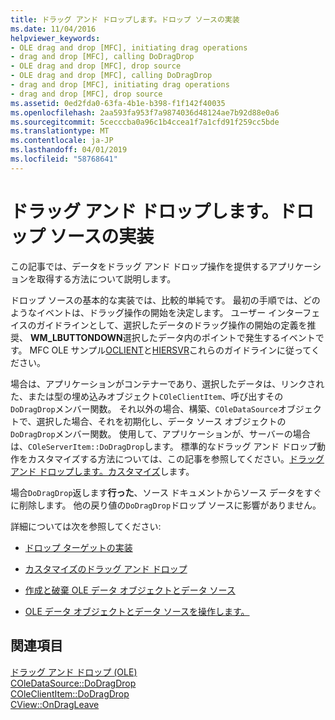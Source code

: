 ```yaml
---
title: ドラッグ アンド ドロップします。ドロップ ソースの実装
ms.date: 11/04/2016
helpviewer_keywords:
- OLE drag and drop [MFC], initiating drag operations
- drag and drop [MFC], calling DoDragDrop
- OLE drag and drop [MFC], drop source
- OLE drag and drop [MFC], calling DoDragDrop
- drag and drop [MFC], initiating drag operations
- drag and drop [MFC], drop source
ms.assetid: 0ed2fda0-63fa-4b1e-b398-f1f142f40035
ms.openlocfilehash: 2aa593fa953f7a9874036d48124ae7b92d88e0a6
ms.sourcegitcommit: 5cecccba0a96c1b4ccea1f7a1cfd91f259cc5bde
ms.translationtype: MT
ms.contentlocale: ja-JP
ms.lasthandoff: 04/01/2019
ms.locfileid: "58768641"
---
```

# <a name="drag-and-drop-implementing-a-drop-source"></a>ドラッグ アンド ドロップします。ドロップ ソースの実装

この記事では、データをドラッグ アンド ドロップ操作を提供するアプリケーションを取得する方法について説明します。

ドロップ ソースの基本的な実装では、比較的単純です。 最初の手順では、どのようなイベントは、ドラッグ操作の開始を決定します。 ユーザー インターフェイスのガイドラインとして、選択したデータのドラッグ操作の開始の定義を推奨、 **WM_LBUTTONDOWN**選択したデータ内のポイントで発生するイベントです。 MFC OLE サンプル[OCLIENT](../overview/visual-cpp-samples.md)と[HIERSVR](../overview/visual-cpp-samples.md)これらのガイドラインに従ってください。

場合は、アプリケーションがコンテナーであり、選択したデータは、リンクされた、または型の埋め込みオブジェクト`COleClientItem`、呼び出すその`DoDragDrop`メンバー関数。 それ以外の場合、構築、`COleDataSource`オブジェクトで、選択した場合、それを初期化し、データ ソース オブジェクトの`DoDragDrop`メンバー関数。 使用して、アプリケーションが、サーバーの場合は、`COleServerItem::DoDragDrop`します。 標準的なドラッグ アンド ドロップ動作をカスタマイズする方法については、この記事を参照してください。[ドラッグ アンド ドロップします。カスタマイズ](../mfc/drag-and-drop-customizing.md)します。

場合`DoDragDrop`返します**行った**、ソース ドキュメントからソース データをすぐに削除します。 他の戻り値の`DoDragDrop`ドロップ ソースに影響がありません。

詳細については次を参照してください:

- [ドロップ ターゲットの実装](../mfc/drag-and-drop-implementing-a-drop-target.md)

- [カスタマイズのドラッグ アンド ドロップ](../mfc/drag-and-drop-customizing.md)

- [作成と破棄 OLE データ オブジェクトとデータ ソース](../mfc/data-objects-and-data-sources-creation-and-destruction.md)

- [OLE データ オブジェクトとデータ ソースを操作します。](../mfc/data-objects-and-data-sources-manipulation.md)

## <a name="see-also"></a>関連項目

[ドラッグ アンド ドロップ (OLE)](../mfc/drag-and-drop-ole.md)<br/>
[COleDataSource::DoDragDrop](../mfc/reference/coledatasource-class.md#dodragdrop)<br/>
[COleClientItem::DoDragDrop](../mfc/reference/coleclientitem-class.md#dodragdrop)<br/>
[CView::OnDragLeave](../mfc/reference/cview-class.md#ondragleave)
